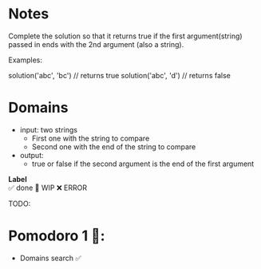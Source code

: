 # Notes

Complete the solution so that it returns true if the first argument(string) passed in ends with the 2nd argument (also a string).

Examples:

solution('abc', 'bc') // returns true
solution('abc', 'd') // returns false

# Domains

- input: two strings
    - First one with the string to compare
    - Second one with the end of the string to compare
- output:
    - true or false if the second argument is the end of the first argument

**Label**  
✅ done 🚧 WIP ❌ ERROR

TODO:

# Pomodoro 1 🍅:

- Domains search ✅ 
